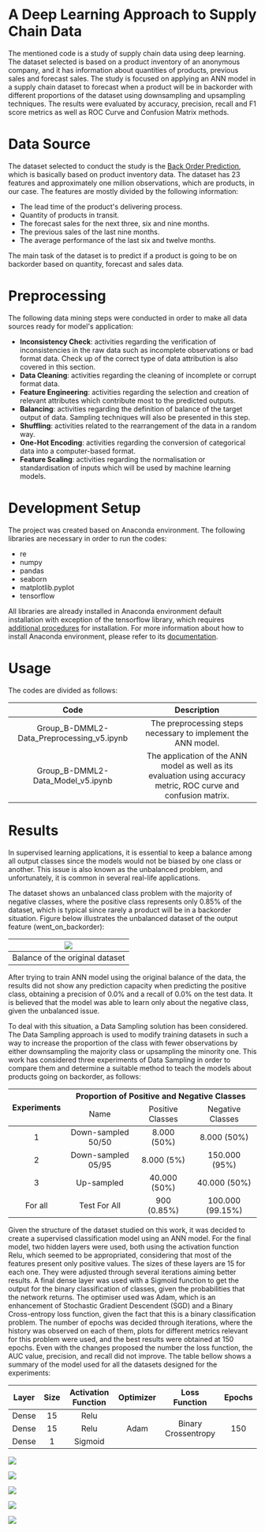 # A Deep Learning Approach to Supply Chain Data

The mentioned code is a study of supply chain data using deep learning. The dataset selected is based on a product inventory of an anonymous company, and it has information about quantities of products, previous sales and forecast sales. The study is focused on applying an ANN model in a supply chain dataset to forecast when a product will be in backorder with different proportions of the dataset using downsampling and upsampling techniques. The results were evaluated by accuracy, precision, recall and F1 score metrics as well as ROC Curve and Confusion Matrix methods.

# Data Source

The dataset selected to conduct the study is the [Back Order Prediction](https://www.kaggle.com/adityanarayansinha/back-order-prediction-using-ann), which is basically based on product inventory data. The dataset has 23 features and approximately one million observations, which are products, in our case. The features are mostly divided by the following information:
- The lead time of the product's delivering process.
- Quantity of products in transit.
- The forecast sales for the next three, six and nine
months.
- The previous sales of the last nine months.
- The average performance of the last six and twelve
months.

The main task of the dataset is to predict if a product is
going to be on backorder based on quantity, forecast and sales
data.

# Preprocessing

The following data mining steps were conducted in order to make all data sources ready for model's application:

- **Inconsistency Check**: activities regarding the verification of inconsistencies in the raw data such as incomplete observations or bad format data. Check up of the correct type of data attribution is also covered in this section.
- **Data Cleaning**: activities regarding the cleaning of incomplete or corrupt format data.
- **Feature Engineering**: activities regarding the selection and creation of relevant attributes which contribute most to the predicted outputs.
- **Balancing**: activities regarding the definition of balance of the target output of data. Sampling techniques will also be presented in this step.
- **Shuffling**: activities related to the rearrangement of the data in a random way.
- **One-Hot Encoding**: activities regarding the conversion of categorical data into a computer-based format.
- **Feature Scaling**: activities regarding the normalisation or standardisation of inputs which will be used by machine learning models.

# Development Setup

The project was created based on Anaconda environment. The following libraries are necessary in order to run the codes:
- re
- numpy
- pandas
- seaborn
- matplotlib.pyplot
- tensorflow

All libraries are already installed in Anaconda environment default installation with exception of the tensorflow library, which requires [additional procedures](https://docs.anaconda.com/anaconda/user-guide/tasks/tensorflow/) for installation. For more information about how to install Anaconda environment, please refer to its [documentation](https://www.anaconda.com/products/individual).

# Usage

The codes are divided as follows:

| Code | Description|
|:-----------------------------------------:|:----------------------------------------------------------------------------------------------------------------:|
| Group_B-DMML2-Data_Preprocessing_v5.ipynb | The preprocessing steps necessary to implement the ANN model.|
| Group_B-DMML2-Data_Model_v5.ipynb         | The application of the ANN model as well as its evaluation using accuracy metric, ROC curve and confusion matrix.|

# Results

In supervised learning applications, it is essential to keep a balance among all output classes since the models would not be biased by one class or another. This issue is also known as the unbalanced problem, and unfortunately, it is common in several real-life applications.

The dataset shows an unbalanced class problem with the majority of negative classes, where the positive class represents only 0.85% of the dataset, which is typical since rarely a product will be in a backorder situation. Figure below illustrates the unbalanced dataset of the output feature (went_on_backorder):

|![](/Figures/backorder_balance_binary.png) |
|:-----------------------------------------:|
| Balance of the original dataset           | 

After trying to train ANN model using the original balance of the data, the results did not show any prediction capacity when predicting the positive class, obtaining a precision of 0.0% and a recall of 0.0% on the test data. It is believed that the model was able to learn only about the negative class, given the unbalanced issue.

To deal with this situation, a Data Sampling solution has been considered. The Data Sampling approach is used to modify training datasets in such a way to increase the proportion of the class with fewer observations by either downsampling the majority class or upsampling the minority one.
This work has considered three experiments of Data Sampling in order to compare them and determine a suitable method to teach the models about products going on backorder, as follows:

<table>
<thead>
  <tr>
    <th align="center" rowspan="2">Experiments</th>
    <th align="center" colspan="3">Proportion of Positive and Negative Classes</th>
  </tr>
  <tr>
    <td align="center">Name</td>
    <td align="center">Positive Classes</td>
    <td align="center">Negative Classes</td>
  </tr>
</thead>
<tbody>
  <tr>
    <td align="center">1</td>
    <td align="center">Down-sampled 50/50</td>
    <td align="center">8.000 (50%)</td>
    <td align="center">8.000 (50%)</td>
  </tr>
  <tr>
    <td align="center">2</td>
    <td align="center">Down-sampled 05/95</td>
    <td align="center">8.000 (5%)</td>
    <td align="center">150.000 (95%)</td>
  </tr>
  <tr>
    <td align="center">3</td>
    <td align="center">Up-sampled</td>
    <td align="center">40.000 (50%)</td>
    <td align="center">40.000 (50%)</td>
  </tr>
  <tr>
    <td align="center">For all</td>
    <td align="center">Test For All</td>
    <td align="center">900 (0.85%)</td>
    <td align="center">100.000 (99.15%)</td>
  </tr>
</tbody>
</table>

Given the structure of the dataset studied on this work, it was decided to create a supervised classification model using an ANN model. For the final model, two hidden layers were used, both using the activation function Relu, which seemed to be appropriated, considering that most of the features present only positive values. The sizes of these layers are 15 for each one. They were adjusted through several iterations aiming better results. A final dense layer was used with a Sigmoid function to get the output for the binary classification of classes, given the probabilities that the network returns. The optimiser used was Adam, which is an enhancement of Stochastic Gradient Descendent (SGD) and a Binary Cross-entropy loss function, given the fact that this is a binary classification problem. The number of epochs was decided through iterations, where the history was observed on each of them, plots for different metrics relevant for this problem were used, and the best results were obtained at 150 epochs. Even with the changes proposed the number the loss function, the AUC value, precision, and recall did not improve. The table bellow shows a summary of the model used for all the datasets designed for the experiments:

<table>
<thead>
  <tr>
    <th align="center">Layer</th>
    <th align="center">Size</th>
    <th align="center">Activation Function</th>
    <th align="center">Optimizer</th>
    <th align="center">Loss Function</th>
    <th align="center">Epochs</th>
  </tr>
</thead>
<tbody>
  <tr>
    <td align="center">Dense</td>
    <td align="center">15</td>
    <td align="center">Relu</td>
    <td align="center" rowspan="3">Adam</td>
    <td align="center" rowspan="3">Binary Crossentropy</td>
    <td align="center" rowspan="3">150</td>
  </tr>
  <tr>
    <td align="center">Dense</td>
    <td align="center">15</td>
    <td align="center">Relu</td>
  </tr>
  <tr>
    <td align="center">Dense</td>
    <td align="center">1</td>
    <td align="center">Sigmoid</td>
  </tr>
</tbody>
</table>

![](/Figures/result_accuracy_loss.png)

![](/Figures/roc_curve_all_test.png)

![](/Figures/roc_curve_single_test.png)

![](/Figures/confusion_matrix_all.png)

![](/Figures/confusion_matrix_single.png)
